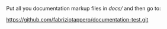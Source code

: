 
Put all you documentation markup files in *docs/* and then go to:

https://github.com/fabriziotappero/documentation-test.git
